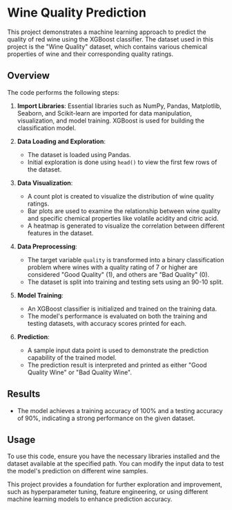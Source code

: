 # Wine Quality Prediction

This project demonstrates a machine learning approach to predict the quality of red wine using the XGBoost classifier. The dataset used in this project is the "Wine Quality" dataset, which contains various chemical properties of wine and their corresponding quality ratings.

## Overview

The code performs the following steps:

1. **Import Libraries**: Essential libraries such as NumPy, Pandas, Matplotlib, Seaborn, and Scikit-learn are imported for data manipulation, visualization, and model training. XGBoost is used for building the classification model.

2. **Data Loading and Exploration**: 
   - The dataset is loaded using Pandas.
   - Initial exploration is done using `head()` to view the first few rows of the dataset.

3. **Data Visualization**:
   - A count plot is created to visualize the distribution of wine quality ratings.
   - Bar plots are used to examine the relationship between wine quality and specific chemical properties like volatile acidity and citric acid.
   - A heatmap is generated to visualize the correlation between different features in the dataset.

4. **Data Preprocessing**:
   - The target variable `quality` is transformed into a binary classification problem where wines with a quality rating of 7 or higher are considered "Good Quality" (1), and others are "Bad Quality" (0).
   - The dataset is split into training and testing sets using an 90-10 split.

5. **Model Training**:
   - An XGBoost classifier is initialized and trained on the training data.
   - The model's performance is evaluated on both the training and testing datasets, with accuracy scores printed for each.

6. **Prediction**:
   - A sample input data point is used to demonstrate the prediction capability of the trained model.
   - The prediction result is interpreted and printed as either "Good Quality Wine" or "Bad Quality Wine".

## Results

- The model achieves a training accuracy of 100% and a testing accuracy of 90%, indicating a strong performance on the given dataset.

## Usage

To use this code, ensure you have the necessary libraries installed and the dataset available at the specified path. You can modify the input data to test the model's prediction on different wine samples.

This project provides a foundation for further exploration and improvement, such as hyperparameter tuning, feature engineering, or using different machine learning models to enhance prediction accuracy.
